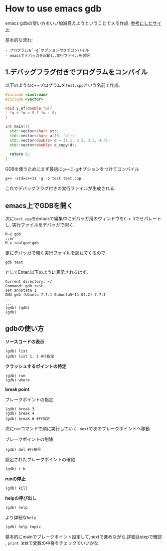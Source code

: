 # How to use emacs gdb  #

emacs gdbの使い方をいい加減覚えようということでメモ作成.
[参考にしたサイト](https://kb.iu.edu/d/aqsy)

基本的な流れ:

	- プログラムを`-g`オプション付きでコンパイル  
	- emacsでデバッガを起動し,実行ファイルを選択  

## 1.デバッグフラグ付きでプログラムをコンパイル ##

以下のようなc++プログラムを`test.cpp`という名前で作成.

``` c++
#include <iostream>
#include <vector>

void y_ef(double *u){
  *u = *u > 0 ? *u : 0;
}

int main(){
  std::vector<char> str;
  std::vector<char> a(10, 'a'); 
  std::vector<double> d = {1.1, 2.2, 3.3, 4.4};
  std::vector<double> d_copy(d);
  
  return 0;
}

```

GDBを使うためにまず最初に`g++`に`-g`オプションをつけてコンパイル

``` shell
g++ -std=c++11 -g -o test test.cpp
```
これでデバッグフラグ付きの実行ファイルが生成される.

## emacs上でGDBを開く ##
次に`test.cpp`をemacsで編集中にデバッガ用のウィンドウを`C-x 3`でセパレートし,
実行ファイルをデバッガで開く.

``` emacs-lisp
M-x gdb
;;or
M-x realgud:gdb
```

更にデバッガで開く実行ファイルを訪ねてくるので

```
gdb test
```

としてEnter.以下のように表示されるはず.

```
Current directory: ~/
Command: gdb test
set annotate 1
GNU gdb (Ubuntu 7.7.1-0ubuntu5~14.04.2) 7.7.1
...
...
(gdb) (gdb) 
(gdb)
```

## gdbの使い方 ##

**ソースコードの表示**

```
(gdb) list 
(gdb) list 1, 5 #行指定
```

**クラッシュするポイントの特定**

```
(gdb) run
(gdb) where
```

**break point**

ブレークポイントの指定

```
(gdb) break 3
(gdb) break 4
(gdb) break 6 #行指定
```

次に`run`コマンドで順に実行していく.
`next`で次のブレークポイントへ移動.

ブレークポイントの削除

```
(gdb) del #行番号
```

設定されたブレークポイントの確認

```
(gdb) i b 
```


**runの停止**

```
(gdb) kill
```

**helpの呼び出し**

```
(gdb) help
```

より詳細な`help`

```
(gdb) help topic
```

基本的にmainでブレークポイント設定して,nextで進めながら,詳細はstepで確認
, `print 変数`で変数の中身をチェックでいいかな.















	
















